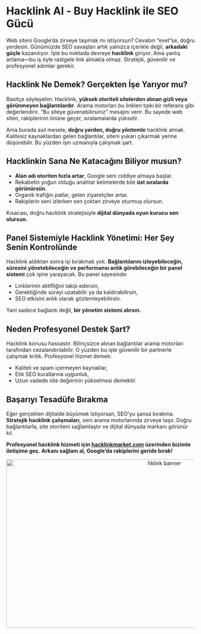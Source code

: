 # Hacklink Al - Buy Hacklink ile SEO Gücü

Web siteni Google’da zirveye taşımak mı istiyorsun? Cevabın “evet”se, doğru yerdesin. Günümüzde SEO savaşları artık yalnızca içerikle değil, **arkadaki güçle** kazanılıyor. İşte bu noktada devreye **hacklink** giriyor. Ama yanlış anlama—bu iş öyle rastgele link almakla olmaz. Stratejik, güvenilir ve profesyonel adımlar gerekir.

## Hacklink Ne Demek? Gerçekten İşe Yarıyor mu?

Basitçe söyleyelim: Hacklink, **yüksek otoriteli sitelerden alınan gizli veya görünmeyen bağlantılardır**. Arama motorları bu linkleri tıpkı bir referans gibi değerlendirir. “Bu siteye güvenebilirsiniz” mesajını verir. Bu sayede web siten, rakiplerinin önüne geçer, sıralamalarda yükselir. 

Ama burada asıl mesele, **doğru yerden, doğru yöntemle** hacklink almak. Kalitesiz kaynaklardan gelen bağlantılar, siteni yukarı çıkarmak yerine düşürebilir. Bu yüzden işin uzmanıyla çalışmak şart.

## Hacklinkin Sana Ne Katacağını Biliyor musun?

- **Alan adı otoriten hızla artar**, Google seni ciddiye almaya başlar.  
- Rekabetin yoğun olduğu anahtar kelimelerde bile **üst sıralarda görünürsün**.  
- Organik trafiğin patlar, gelen ziyaretçiler artar.  
- Rakiplerin seni izlerken sen çoktan zirveye oturmuş olursun.

Kısacası, doğru hacklink stratejisiyle **dijital dünyada oyun kurucu sen olursun.**

## Panel Sistemiyle Hacklink Yönetimi: Her Şey Senin Kontrolünde

Hacklink aldıktan sonra işi bırakmak yok. **Bağlantılarını izleyebileceğin, süresini yönetebileceğin ve performansı anlık görebileceğin bir panel sistemi** çok işine yarayacak. Bu panel sayesinde:

- Linklerinin aktifliğini takip edersin,  
- Gerektiğinde süreyi uzatabilir ya da kaldırabilirsin,  
- SEO etkisini anlık olarak gözlemleyebilirsin.

Yani sadece bağlantı değil, **bir yönetim sistemi alırsın.**

## Neden Profesyonel Destek Şart?

Hacklink konusu hassastır. Bilinçsizce alınan bağlantılar arama motorları tarafından cezalandırılabilir. O yüzden bu işte güvenilir bir partnerle çalışmak kritik. Profesyonel hizmet demek:

- Kaliteli ve spam içermeyen kaynaklar,  
- Etik SEO kurallarına uygunluk,  
- Uzun vadede site değerinin yükselmesi demektir.

## Başarıyı Tesadüfe Bırakma

Eğer gerçekten dijitalde büyümek istiyorsan, SEO’yu şansa bırakma. **Stratejik hacklink çalışmaları**, seni arama motorlarında zirveye taşır. Doğru bağlantılarla, site otoriteni sağlamlaştır ve dijital dünyada markanı görünür kıl.

**Profesyonel hacklink hizmeti için [hacklinkmarket.com](https://hacklinkmarket.com) üzerinden bizimle iletişime geç. Arkanı sağlam al, Google’da rakiplerini geride bırak!**

<p align="center">
  <a href="https://shortlinkapp.com/BQXPx" target="_blank">
    <img src="https://github.com/hkmarket/hcklinktr/blob/main/hklink.png?raw=true" alt="hklink banner" width="830" height="450">
  </a>
</p>
